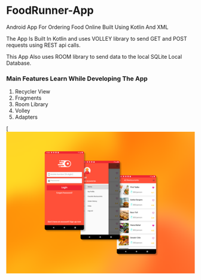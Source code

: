 # FoodRunner-App

Android App For Ordering Food Online Built Using Kotlin And XML

The App Is Built In Kotlin and uses VOLLEY library to send GET and POST requests using REST api calls.

This App Also uses ROOM library to send data to the local SQLite Local Database.

### Main Features Learn While Developing The App

1. Recycler View
2. Fragments
3. Room Library
4. Volley
5. Adapters

[![plants website](/preview.png)
